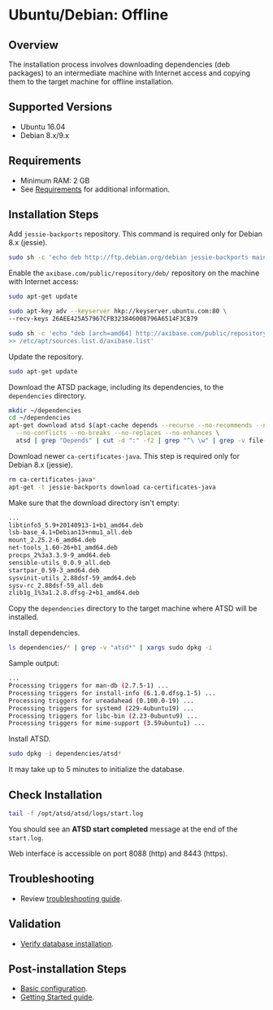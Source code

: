 # Ubuntu/Debian: Offline

## Overview

The installation process involves downloading dependencies (deb packages) to an intermediate machine with Internet access
and copying them to the target machine for offline installation.

## Supported Versions

* Ubuntu 16.04
* Debian 8.x/9.x

## Requirements

* Minimum RAM: 2 GB
* See [Requirements](../administration/requirements.md) for additional information.

## Installation Steps

Add `jessie-backports` repository. This command is required only for Debian 8.x (jessie).

```sh
sudo sh -c 'echo deb http://ftp.debian.org/debian jessie-backports main >> /etc/apt/sources.list.d/backports.list'
```

Enable the `axibase.com/public/repository/deb/` repository on the machine with Internet access:

```sh
sudo apt-get update
```

```sh
sudo apt-key adv --keyserver hkp://keyserver.ubuntu.com:80 \
--recv-keys 26AEE425A57967CFB323846008796A6514F3CB79
```

```sh
sudo sh -c 'echo "deb [arch=amd64] http://axibase.com/public/repository/deb/ ./" \
>> /etc/apt/sources.list.d/axibase.list'
```

Update the repository.

```sh
sudo apt-get update
```

Download the ATSD package, including its dependencies, to the `dependencies` directory.

```sh
mkdir ~/dependencies
cd ~/dependencies
apt-get download atsd $(apt-cache depends --recurse --no-recommends --no-suggests \
  --no-conflicts --no-breaks --no-replaces --no-enhances \
  atsd | grep "Depends" | cut -d ":" -f2 | grep "^\ \w" | grep -v file-rc)
```

Download newer `ca-certificates-java`. This step is required only for Debian 8.x (jessie).

```sh
rm ca-certificates-java*
apt-get -t jessie-backports download ca-certificates-java
```

Make sure that the download directory isn't empty:

```sh
...
libtinfo5_5.9+20140913-1+b1_amd64.deb
lsb-base_4.1+Debian13+nmu1_all.deb
mount_2.25.2-6_amd64.deb
net-tools_1.60-26+b1_amd64.deb
procps_2%3a3.3.9-9_amd64.deb
sensible-utils_0.0.9_all.deb
startpar_0.59-3_amd64.deb
sysvinit-utils_2.88dsf-59_amd64.deb
sysv-rc_2.88dsf-59_all.deb
zlib1g_1%3a1.2.8.dfsg-2+b1_amd64.deb
```

Copy the `dependencies` directory to the target machine where ATSD will be installed.

Install dependencies.

```sh
ls dependencies/* | grep -v "atsd*" | xargs sudo dpkg -i
```

Sample output:

```sh
...
Processing triggers for man-db (2.7.5-1) ...
Processing triggers for install-info (6.1.0.dfsg.1-5) ...
Processing triggers for ureadahead (0.100.0-19) ...
Processing triggers for systemd (229-4ubuntu19) ...
Processing triggers for libc-bin (2.23-0ubuntu9) ...
Processing triggers for mime-support (3.59ubuntu1) ...
```

Install ATSD.

```sh
sudo dpkg -i dependencies/atsd*
```

It may take up to 5 minutes to initialize the database.

## Check Installation

```sh
tail -f /opt/atsd/atsd/logs/start.log
```

You should see an **ATSD start completed** message at the end of the `start.log`.

Web interface is accessible on port 8088 (http) and 8443 (https).

## Troubleshooting

* Review [troubleshooting guide](troubleshooting.md).

## Validation

* [Verify database installation](verifying-installation.md).

## Post-installation Steps

* [Basic configuration](post-installation.md).
* [Getting Started guide](../tutorials/getting-started.md).
